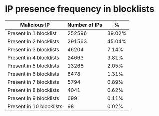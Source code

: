 # IP presence frequency in blocklists
| Malicious IP | Number of IPs | % |
|----|----|----|
| Present in 1 blocklist | 252596 | 39.02% |
| Present in 2 blocklists | 291563 | 45.04% |
| Present in 3 blocklists | 46204 | 7.14% |
| Present in 4 blocklists | 24663 | 3.81% |
| Present in 5 blocklists | 13268 | 2.05% |
| Present in 6 blocklists | 8478 | 1.31% |
| Present in 7 blocklists | 5794 | 0.89% |
| Present in 8 blocklists | 4041 | 0.62% |
| Present in 9 blocklists | 699 | 0.11% |
| Present in 10 blocklists | 98 | 0.02% |
